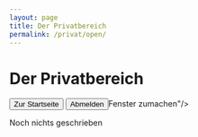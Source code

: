 ```yaml
---
layout: page
title: Der Privatbereich
permalink: /privat/open/
---
```



# Der Privatbereich
<input type="button" value="Zur Startseite" onclick="location.href = '/'"/>
<input type="button" value="Abmelden" onclick="MeinFenster.close()">Fenster zumachen</a>"/>

Noch nichts geschrieben
